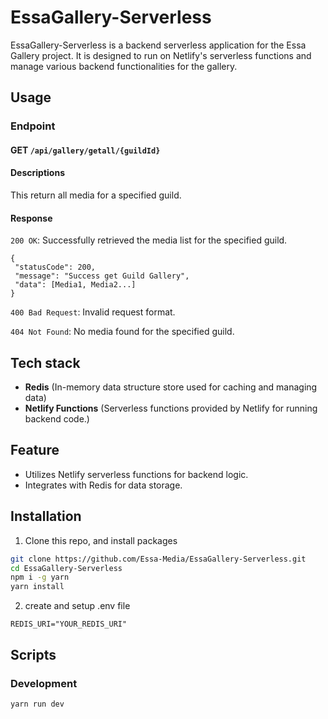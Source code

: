 # EssaGallery-Serverless
EssaGallery-Serverless is a backend serverless application for the Essa Gallery project. It is designed to run on Netlify's serverless functions and manage various backend functionalities for the gallery.

## Usage
### Endpoint
#### **GET** `/api/gallery/getall/{guildId}`
#### Descriptions
This return all media for a specified guild.
#### Response
`200 OK`: Successfully retrieved the media list for the specified guild.
```
{
 "statusCode": 200,
 "message": "Success get Guild Gallery",
 "data": [Media1, Media2...]
}
```

`400 Bad Request`: Invalid request format.

`404 Not Found`: No media found for the specified guild.


## Tech stack
- **Redis** (In-memory data structure store used for caching and managing data)
- **Netlify Functions** (Serverless functions provided by Netlify for running backend code.)

## Feature
- Utilizes Netlify serverless functions for backend logic.
- Integrates with Redis for data storage.

## Installation
1. Clone this repo, and install packages
```bash
git clone https://github.com/Essa-Media/EssaGallery-Serverless.git
cd EssaGallery-Serverless
npm i -g yarn
yarn install
```

2. create and setup .env file
```
REDIS_URI="YOUR_REDIS_URI"
```
## Scripts
### Development 
```
yarn run dev
```
